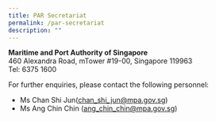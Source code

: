 ```yaml
---
title: PAR Secretariat
permalink: /par-secretariat
description: ""
---
```

<style>
	.bp-section-pagetitle {display:none;}
	.is-hidden-touch {display:none!important;}
</style>
<p><strong>Maritime and Port Authority of Singapore</strong><br/>  
460 Alexandra Road, mTower #19-00, Singapore 119963<br/>  
Tel: 6375 1600</p>
<p>For further enquiries, please contact the following personnel:</p>
<ul>
	<li>Ms Chan Shi Jun(<a href="mailto:chan_shi_jun@mpa.gov.sg">chan_shi_jun@mpa.gov.sg</a>)</li>
	<li>Ms Ang Chin Chin (<a href="mailto:ang_chin_chin@mpa.gov.sg">ang_chin_chin@mpa.gov.sg</a>)</li>
</ul>